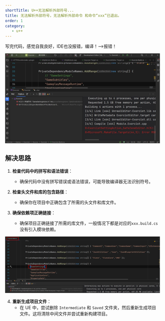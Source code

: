 ```yaml
---
shortTitle: U++无法解析外部符号...
title: 无法解析外部符号，无法解析外部命令 和命令“xxx”已退出。
order: 1
category:
   - u++
---
```


<ChatMessage avatar="../../assets/emoji/bqb (4).png" :avatarWidth="40">
写完代码，感觉自我良好，IDE也没报错，编译！——>报错！
</ChatMessage>

![](..%2Fassets%2Fbuilderror.jpg)

## 解决思路

1. **检查代码中的拼写和语法错误**：
    - 确保代码中没有拼写错误或语法错误，可能导致编译器无法识别符号。

2. **检查头文件和库的包含路径**：
    - 确保你在项目中正确包含了所需的头文件和库文件。

3. **确保依赖项正确链接**：
    - 确保项目正确链接了所需的库文件，一般情况下都是对应的`xxx.build.cs`没有引入模块依赖。

 ![](..%2Fassets%2Fbuild.jpg)

4. **重新生成项目文件**：
    - 在 UE 中，尝试删除 `Intermediate` 和 `Saved` 文件夹，然后重新生成项目文件。这将清除中间文件并尝试重新构建项目。

